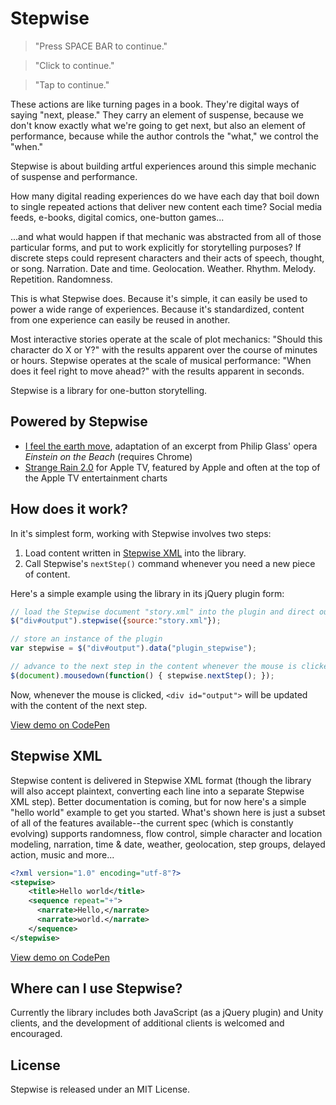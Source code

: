 # Stepwise
> "Press SPACE BAR to continue."

>"Click to continue."

>"Tap to continue."

These actions are like turning pages in a book. They're digital ways of saying "next, please." They carry an element of suspense, because we don't know exactly what we're going to get next, but also an element of performance, because while the author controls the "what," we control the "when."

Stepwise is about building artful experiences around this simple mechanic of suspense and performance.

How many digital reading experiences do we have each day that boil down to single repeated actions that deliver new content each time? Social media feeds, e-books, digital comics, one-button games...

...and what would happen if that mechanic was abstracted from all of those particular forms, and put to work explicitly for storytelling purposes? If discrete steps could represent characters and their acts of speech, thought, or song. Narration. Date and time. Geolocation. Weather. Rhythm. Melody. Repetition. Randomness.

This is what Stepwise does. Because it's simple, it can easily be used to power a wide range of experiences. Because it's standardized, content from one experience can easily be reused in another.

Most interactive stories operate at the scale of plot mechanics: "Should this character do X or Y?" with the results apparent over the course of minutes or hours. Stepwise operates at the scale of musical performance: "When does it feel right to move ahead?" with the results apparent in seconds.

Stepwise is a library for one-button storytelling.

## Powered by Stepwise
+ [I feel the earth move](http://erikloyer.com/einstein/), adaptation of an excerpt from Philip Glass' opera *Einstein on the Beach* (requires Chrome)
+ [Strange Rain 2.0](http://opertoon.com/strange-rain/) for Apple TV, featured by Apple and often at the top of the Apple TV entertainment charts


## How does it work?
In it's simplest form, working with Stepwise involves two steps:

1. Load content written in [Stepwise XML](#stepwise-xml) into the library.
2. Call Stepwise's `nextStep()` command whenever you need a new piece of content.

Here's a simple example using the library in its jQuery plugin form:

```javascript
// load the Stepwise document "story.xml" into the plugin and direct output to a div called "output"
$("div#output").stepwise({source:"story.xml"});

// store an instance of the plugin
var stepwise = $("div#output").data("plugin_stepwise");

// advance to the next step in the content whenever the mouse is clicked
$(document).mousedown(function() { stepwise.nextStep(); });
```

Now, whenever the mouse is clicked, `<div id="output">` will be updated with the content of the next step.

[View demo on CodePen](http://cdpn.io/XdxKMm)

## Stepwise XML
Stepwise content is delivered in Stepwise XML format (though the library will also accept plaintext, converting each line into a separate Stepwise XML step). Better documentation is coming, but for now here's a simple "hello world" example to get you started. What's shown here is just a subset of all of the features available--the current spec (which is constantly evolving) supports randomness, flow control, simple character and location modeling, narration, time & date, weather, geolocation, step groups, delayed action, music and more...

```xml
<?xml version="1.0" encoding="utf-8"?>
<stepwise>
	<title>Hello world</title>
    <sequence repeat="+">
      <narrate>Hello,</narrate>
      <narrate>world.</narrate>
    </sequence>
</stepwise>
```
[View demo on CodePen](http://codepen.io/eloyer/pen/KzBbMW)

## Where can I use Stepwise?
Currently the library includes both JavaScript (as a jQuery plugin) and Unity clients, and the development of additional clients is welcomed and encouraged.

## License
Stepwise is released under an MIT License.
